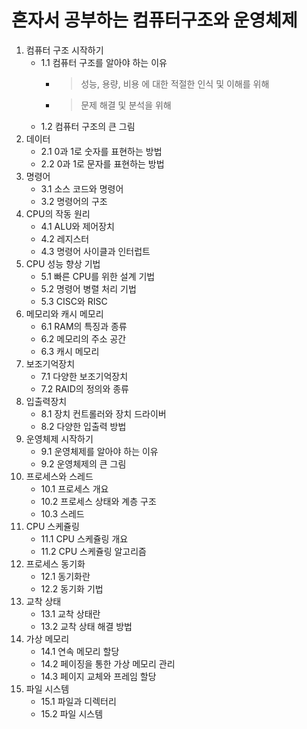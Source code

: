 # 혼자서 공부하는 컴퓨터구조와 운영체제

1. 컴퓨터 구조 시작하기
    - 1.1 컴퓨터 구조를 알아야 하는 이유
        - > 성능, 용량, 비용 에 대한 적절한 인식 및 이해를 위해
        - > 문제 해결 및 분석을 위해
    - 1.2 컴퓨터 구조의 큰 그림
2. 데이터
    - 2.1 0과 1로 숫자를 표현하는 방법
    - 2.2 0과 1로 문자를 표현하는 방법
3. 명령어
    - 3.1 소스 코드와 명령어
    - 3.2 명령어의 구조
4. CPU의 작동 원리
    - 4.1 ALU와 제어장치
    - 4.2 레지스터
    - 4.3 명령어 사이클과 인터럽트
5. CPU 성능 향상 기법
    - 5.1 빠른 CPU를 위한 설계 기법
    - 5.2 명령어 병렬 처리 기법
    - 5.3 CISC와 RISC
6. 메모리와 캐시 메모리
    - 6.1 RAM의 특징과 종류
    - 6.2 메모리의 주소 공간
    - 6.3 캐시 메모리
7. 보조기억장치
    - 7.1 다양한 보조기억장치
    - 7.2 RAID의 정의와 종류
8. 입출력장치
    - 8.1 장치 컨트롤러와 장치 드라이버
    - 8.2 다양한 입출력 방법
9. 운영체제 시작하기
    - 9.1 운영체제를 알아야 하는 이유
    - 9.2 운영체제의 큰 그림
10. 프로세스와 스레드
    - 10.1 프로세스 개요
    - 10.2 프로세스 상태와 계층 구조
    - 10.3 스레드
11. CPU 스케쥴링
    - 11.1 CPU 스케쥴링 개요
    - 11.2 CPU 스케쥴링 알고리즘
12. 프로세스 동기화
    - 12.1 동기화란
    - 12.2 동기화 기법
13. 교착 상태
    - 13.1 교착 상태란
    - 13.2 교착 상태 해결 방법
14. 가상 메모리
    - 14.1 연속 메모리 할당
    - 14.2 페이징을 통한 가상 메모리 관리
    - 14.3 페이지 교체와 프레임 할당
15. 파일 시스템
    - 15.1 파일과 디렉터리
    - 15.2 파일 시스템


